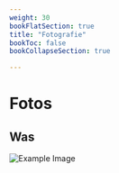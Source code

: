 ```yaml
---
weight: 30
bookFlatSection: true
title: "Fotografie"
bookToc: false
bookCollapseSection: true

---
```


# Fotos

## Was

![Example Image](FSC_3234.JPG)



